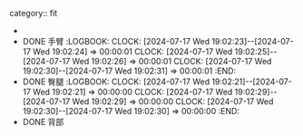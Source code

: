 category:: fit

-
- DONE 手臂
  :LOGBOOK:
  CLOCK: [2024-07-17 Wed 19:02:23]--[2024-07-17 Wed 19:02:24] =>  00:00:01
  CLOCK: [2024-07-17 Wed 19:02:25]--[2024-07-17 Wed 19:02:26] =>  00:00:01
  CLOCK: [2024-07-17 Wed 19:02:30]--[2024-07-17 Wed 19:02:31] =>  00:00:01
  :END:
- DONE 臀腿
  :LOGBOOK:
  CLOCK: [2024-07-17 Wed 19:02:21]--[2024-07-17 Wed 19:02:21] =>  00:00:00
  CLOCK: [2024-07-17 Wed 19:02:29]--[2024-07-17 Wed 19:02:29] =>  00:00:00
  CLOCK: [2024-07-17 Wed 19:02:30]--[2024-07-17 Wed 19:02:30] =>  00:00:00
  :END:
- DONE 背部